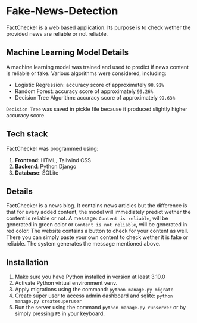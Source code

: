 # Fake-News-Detection

FactChecker is a web based application. Its purpose is to check wether the provided news are reliable or not reliable.

## Machine Learning Model Details

A machine learning model was trained and used to predict if news content is reliable or fake. Various algorithms were considered, including:

- Logistic Regression: accuracy score of approximately `98.92%`
- Random Forest: accuracy score of approximately `99.26%`
- Decision Tree Algorithm: accuracy score of approximately `99.63%`

`Decision Tree` was saved in pickle file because it produced slightly higher accuracy score.

## Tech stack

FactChecker was programmed using:

1.  **Frontend**: HTML, Tailwind CSS
2.  **Backend**: Python Django
3.  **Database**: SQLite

## Details

FactChecker is a news blog. It contains news articles but the difference is that for every added content, the model will immediately predict wether the content is reliable or not. A message: `Content is reliable`, will be generated in green color or `Content is not reliable`, will be generated in red color. The website contains a button to check for your content as well. There you can simply paste your own content to check wether it is fake or reliable. The system generates the message mentioned above.

## Installation

1. Make sure you have Python installed in version at least 3.10.0
2. Activate Python virtual environment venv.
3. Apply migrations using the command: `python manage.py migrate`
4. Create super user to access admin dashboard and sqlite: `python manage.py createsuperuser`
5. Run the server using the command `python manage.py runserver` or by simply pressing `F5` in your keyboard.